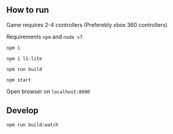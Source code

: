 ## How to run

Game requires 2-4 controllers (Preferebly xbox 360 controllers)

Requirements `npm` and `node v7`

`npm i`

`npm i l1-lite`

`npm run build`

`npm start`

Open browser on `localhost:8000`

## Develop

`npm run build:watch`
